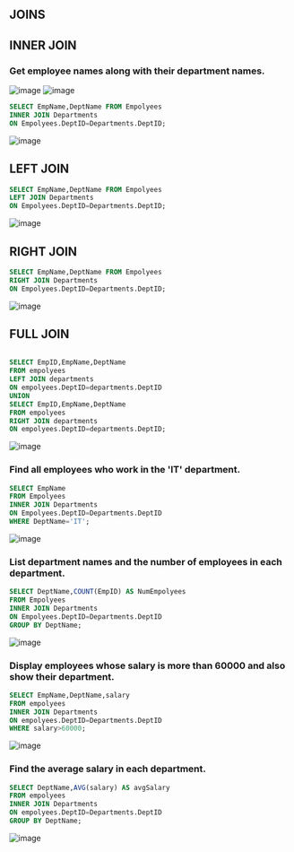 ## JOINS

## INNER JOIN

### Get employee names along with their department names.
![image](https://github.com/user-attachments/assets/99a50d8a-8796-4964-b140-66e1fc3f8d9a)
![image](https://github.com/user-attachments/assets/1970566b-c661-44d4-936e-7cb3fdd3d8bf)

```sql
SELECT EmpName,DeptName FROM Empolyees
INNER JOIN Departments
ON Empolyees.DeptID=Departments.DeptID;
```
![image](https://github.com/user-attachments/assets/20bdc0d2-8e95-4733-aed0-87c8210eb587)

## LEFT JOIN

```sql
SELECT EmpName,DeptName FROM Empolyees
LEFT JOIN Departments
ON Empolyees.DeptID=Departments.DeptID;
```
![image](https://github.com/user-attachments/assets/486573b7-488e-43d8-8dfc-7501b9622f1a)


 ## RIGHT JOIN

 ```sql
SELECT EmpName,DeptName FROM Empolyees
RIGHT JOIN Departments
ON Empolyees.DeptID=Departments.DeptID;
```
![image](https://github.com/user-attachments/assets/36a85276-abb2-4308-83ff-87207e20d06a)

## FULL JOIN

```SQL

SELECT EmpID,EmpName,DeptName
FROM empolyees
LEFT JOIN departments
ON empolyees.DeptID=departments.DeptID
UNION
SELECT EmpID,EmpName,DeptName
FROM empolyees
RIGHT JOIN departments
ON empolyees.DeptID=departments.DeptID;
```

![image](https://github.com/user-attachments/assets/13dc5a19-0be4-49e0-902f-dedf272c137b)

###  Find all employees who work in the 'IT' department.

```sql
SELECT EmpName
FROM Empolyees
INNER JOIN Departments
ON Empolyees.DeptID=Departments.DeptID
WHERE DeptName='IT';
```

![image](https://github.com/user-attachments/assets/57d6ef27-26bb-4da0-a2dd-d28b7a9799d7)

###  List department names and the number of employees in each department.

```sql
SELECT DeptName,COUNT(EmpID) AS NumEmpolyees
FROM Empolyees
INNER JOIN Departments
ON Empolyees.DeptID=Departments.DeptID
GROUP BY DeptName;
```

![image](https://github.com/user-attachments/assets/4b2b291a-c1b7-415c-84f3-00929e53c801)

### Display employees whose salary is more than 60000 and also show their department.

```sql
SELECT EmpName,DeptName,salary
FROM empolyees
INNER JOIN Departments
ON empolyees.DeptID=Departments.DeptID
WHERE salary>60000;
```

![image](https://github.com/user-attachments/assets/2ce827bc-7e16-4273-b065-c9db717b4d19)

### Find the average salary in each department.
```sql
SELECT DeptName,AVG(salary) AS avgSalary
FROM empolyees
INNER JOIN Departments
ON empolyees.DeptID=Departments.DeptID
GROUP BY DeptName;
```
![image](https://github.com/user-attachments/assets/c982535c-dfc9-4c32-b178-c45f62061395)

